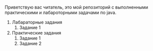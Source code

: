 Приветствую вас читатель, это мой репозиторий с выполненными практическими и лабароторными задачами по java.
1. Лабараторные задания
    1. Задание 1
2. Практические задания
    1. Задание 1
    2. Задание 2 
